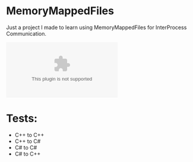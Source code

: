 # MemoryMappedFiles
Just a project I made to learn using MemoryMappedFiles for InterProcess Communication.

![Download Binaries](https://github.com/Glatrix/MemoryMappedFiles/releases/download/v1.0.0/Release.zip)

# Tests:
- C++ to C++
- C++ to C#
- C# to C#
- C# to C++

